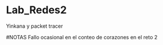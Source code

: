 # Lab_Redes2
Yinkana y packet tracer

#NOTAS
Fallo ocasional en el conteo de corazones en el reto 2

